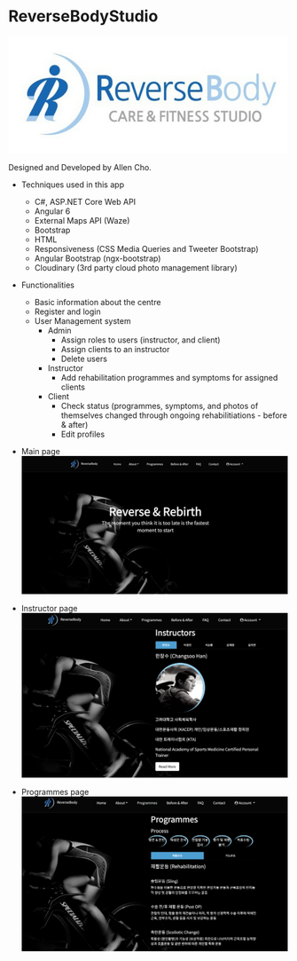 # ReverseBodyStudio

![](SPA-RBS/src/assets/img/logo/logo_2.JPG)

Designed and Developed by Allen Cho.

- Techniques used in this app
    - C#, ASP.NET Core Web API
    - Angular 6
    - External Maps API (Waze)
    - Bootstrap
    - HTML
    - Responsiveness (CSS Media Queries and Tweeter Bootstrap)
    - Angular Bootstrap (ngx-bootstrap)
    - Cloudinary (3rd party cloud photo management library)

- Functionalities
    - Basic information about the centre
    - Register and login
    - User Management system
        - Admin
            - Assign roles to users (instructor, and client)
            - Assign clients to an instructor
            - Delete users
        - Instructor
            - Add rehabilitation programmes and symptoms for assigned clients
        - Client
            - Check status (programmes, symptoms, and photos of themselves changed through ongoing rehabilitiations - before & after)
            - Edit profiles

- Main page
![](app_images/main.jpg)

- Instructor page
![](app_images/instructor.jpg)

- Programmes page
![](app_images/programmes.jpg)



